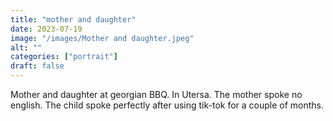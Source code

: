 ```yaml
---
title: "mother and daughter"
date: 2023-07-19
image: "/images/Mother and daughter.jpeg"
alt: ""
categories: ["portrait"]
draft: false
---
```


Mother and daughter at georgian BBQ. In Utersa. The mother spoke no english. The child spoke perfectly after using tik-tok for a couple of months. 